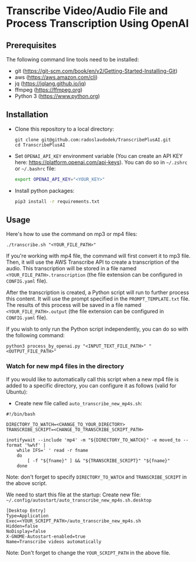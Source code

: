 # Transcribe Video/Audio File and Process Transcription Using OpenAI

## Prerequisites

The following command line tools need to be installed:
- git (https://git-scm.com/book/en/v2/Getting-Started-Installing-Git)
- aws (https://aws.amazon.com/cli)
- jq (https://jqlang.github.io/jq)
- ffmpeg (https://ffmpeg.org)
- Python 3 (https://www.python.org)

## Installation

- Clone this repository to a local directory:

  ```shell
  git clone git@github.com:radoslavdodek/TranscribePlusAI.git
  cd TranscribePlusAI
  ```

- Set `OPENAI_API_KEY` environment variable (You can create an API KEY here: https://platform.openai.com/api-keys). You can do so in `~/.zshrc` or `~/.bashrc` file:
  ```sh
  export OPENAI_API_KEY="<YOUR_KEY>"
  ```
- Install python packages:
  ```sh
  pip3 install -r requirements.txt
  ```

## Usage

Here's how to use the command on mp3 or mp4 files:

```shell
./transcribe.sh "<YOUR_FILE_PATH>"
```

If you're working with mp4 file, the command will first convert it to mp3 file. 
Then, it will use the AWS Transcribe API to create a transcription of the audio. 
This transcription will be stored in a file named `<YOUR_FILE_PATH>.transcription`
(the file extension can be configured in `CONFIG.yaml` file).

After the transcription is created, a Python script will run to further process this content. 
It will use the prompt specified in the `PROMPT_TEMPLATE.txt` file.
The results of this process will be saved in a file named `<YOUR_FILE_PATH>.output`
(the file extension can be configured in `CONFIG.yaml` file).

If you wish to only run the Python script independently, you can do so with the following command:

```shell
python3 process_by_openai.py "<INPUT_TEXT_FILE_PATH>" "<OUTPUT_FILE_PATH>"
```

### Watch for new mp4 files in the directory

If you would like to automatically call this script when a new mp4 file is added to a specific directory, 
you can configure it as follows (valid for Ubuntu):

- Create new file called `auto_transcribe_new_mp4s.sh`:

```shell
#!/bin/bash

DIRECTORY_TO_WATCH=<CHANGE_TO_YOUR_DIRECTORY>
TRANSCRIBE_SCRIPT=<CHANGE_TO_TRANSCRIBE_SCRIPT_PATH>

inotifywait --include 'mp4' -m "${DIRECTORY_TO_WATCH}" -e moved_to --format '%w%f' |
    while IFS=' ' read -r fname
    do
        [ -f "${fname}" ] && "${TRANSCRIBE_SCRIPT}" "${fname}"
    done
```

Note: don't forget to specify `DIRECTORY_TO_WATCH` and `TRANSCRIBE_SCRIPT` in the above script. 

We need to start this file at the startup:
Create new file: `~/.config/autostart/auto_transcribe_new_mp4s.sh.desktop`

```
[Desktop Entry]
Type=Application
Exec=<YOUR_SCRIPT_PATH>/auto_transcribe_new_mp4s.sh
Hidden=false
NoDisplay=false
X-GNOME-Autostart-enabled=true
Name=Transcribe videos automatically
```

Note: Don't forget to change the `YOUR_SCRIPT_PATH` in the above file.
